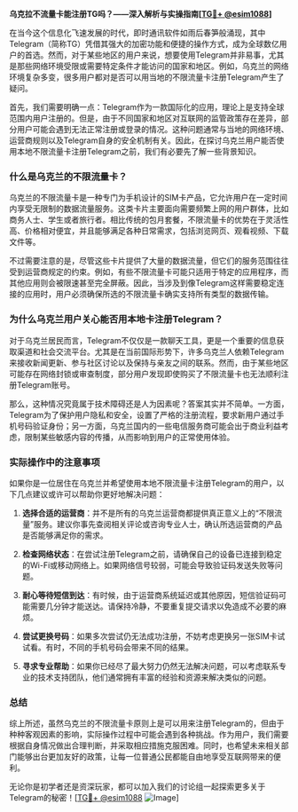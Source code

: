 **乌克拉不流量卡能注册TG吗？——深入解析与实操指南[[TG💪+ @esim1088](https://t.me/s/esim1088)]**

在当今这个信息化飞速发展的时代，即时通讯软件如雨后春笋般涌现，其中Telegram（简称TG）凭借其强大的加密功能和便捷的操作方式，成为全球数亿用户的首选。然而，对于某些地区的用户来说，想要使用Telegram并非易事，尤其是那些网络环境受限或需要特定条件才能访问的国家和地区。例如，乌克兰的网络环境复杂多变，很多用户都对是否可以用当地的不限流量卡注册Telegram产生了疑问。

首先，我们需要明确一点：Telegram作为一款国际化的应用，理论上是支持全球范围内用户注册的。但是，由于不同国家和地区对互联网的监管政策存在差异，部分用户可能会遇到无法正常注册或登录的情况。这种问题通常与当地的网络环境、运营商规则以及Telegram自身的安全机制有关。因此，在探讨乌克兰用户能否使用本地不限流量卡注册Telegram之前，我们有必要先了解一些背景知识。

### 什么是乌克兰的不限流量卡？

乌克兰的不限流量卡是一种专门为手机设计的SIM卡产品，它允许用户在一定时间内享受无限制的数据流量服务。这类卡片主要面向需要频繁上网的用户群体，比如商务人士、学生或者旅行者。相比传统的包月套餐，不限流量卡的优势在于灵活性高、价格相对便宜，并且能够满足各种日常需求，包括浏览网页、观看视频、下载文件等。

不过需要注意的是，尽管这些卡片提供了大量的数据流量，但它们的服务范围往往受到运营商规定的约束。例如，有些不限流量卡可能只适用于特定的应用程序，而其他应用则会被限速甚至完全屏蔽。因此，当涉及到像Telegram这样需要稳定连接的应用时，用户必须确保所选的不限流量卡确实支持所有类型的数据传输。

### 为什么乌克兰用户关心能否用本地卡注册Telegram？

对于乌克兰居民而言，Telegram不仅仅是一款聊天工具，更是一个重要的信息获取渠道和社会交流平台。尤其是在当前国际形势下，许多乌克兰人依赖Telegram来接收新闻更新、参与社区讨论以及保持与亲友之间的联系。然而，由于某些地区可能存在网络封锁或审查制度，部分用户发现即使购买了不限流量卡也无法顺利注册Telegram账号。

那么，这种情况究竟属于技术障碍还是人为因素呢？答案其实并不简单。一方面，Telegram为了保护用户隐私和安全，设置了严格的注册流程，要求新用户通过手机号码验证身份；另一方面，乌克兰国内的一些电信服务商可能会出于商业利益考虑，限制某些敏感内容的传播，从而影响到用户的正常使用体验。

### 实际操作中的注意事项

如果你是一位居住在乌克兰并希望使用本地不限流量卡注册Telegram的用户，以下几点建议或许可以帮助你更好地解决问题：

1. **选择合适的运营商**：并不是所有的乌克兰运营商都提供真正意义上的“不限流量”服务。建议你事先查阅相关评论或咨询专业人士，确认所选运营商的产品是否能够满足你的需求。
   
2. **检查网络状态**：在尝试注册Telegram之前，请确保自己的设备已连接到稳定的Wi-Fi或移动网络上。如果网络信号较弱，可能会导致验证码发送失败等问题。

3. **耐心等待短信到达**：有时候，由于运营商系统延迟或其他原因，短信验证码可能需要几分钟才能送达。请保持冷静，不要重复提交请求以免造成不必要的麻烦。

4. **尝试更换号码**：如果多次尝试仍无法成功注册，不妨考虑更换另一张SIM卡试试看。有时，不同的手机号码会带来不同的结果。

5. **寻求专业帮助**：如果你已经尽了最大努力仍然无法解决问题，可以考虑联系专业的技术支持团队，他们通常拥有丰富的经验和资源来解决类似的问题。

### 总结

综上所述，虽然乌克兰的不限流量卡原则上是可以用来注册Telegram的，但由于种种客观因素的影响，实际操作过程中可能会遇到各种挑战。作为用户，我们需要根据自身情况做出合理判断，并采取相应措施克服困难。同时，也希望未来相关部门能够出台更加友好的政策，让每一位普通公民都能自由地享受互联网带来的便利。

无论你是初学者还是资深玩家，都可以加入我们的讨论组一起探索更多关于Telegram的秘密！[[TG💪+ @esim1088](https://t.me/s/esim1088) ![Image](https://i.postimg.cc/4NQfJmqS/Snipaste-2025-05-13-00-14-12.png)]